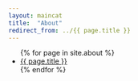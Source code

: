 ```yaml
---
layout: maincat
title:  "About"
redirect_from: ../{{ page.title }}
---
```


<style>
#{{ page.title }} {
display:none;
}
</style>

<ul>
{% for page in site.about %}
<li id="{{ page.title }}"><a href="{{ site.url }}{{ site.baseurl }}{{ page.url }}">{{ page.title }}</a></li>
{% endfor %}
</ul>
